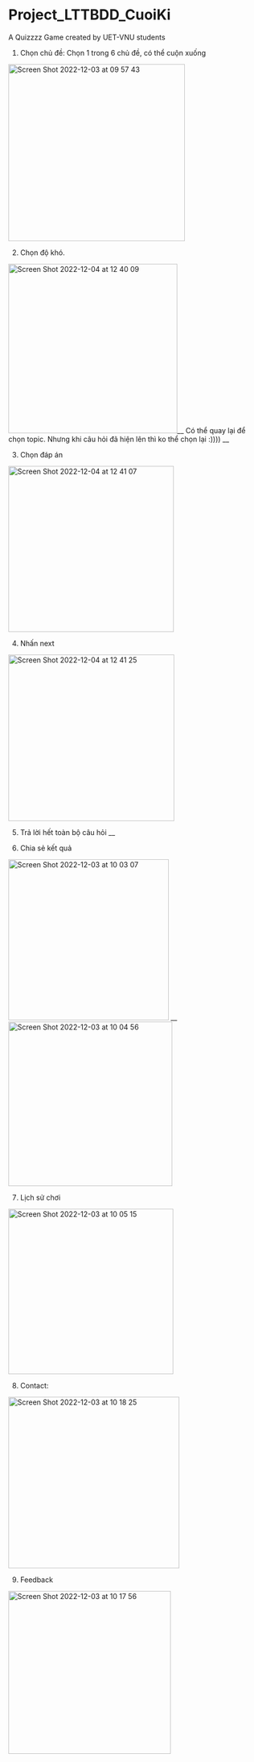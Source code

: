 # Project_LTTBDD_CuoiKi

A Quizzzz Game created by UET-VNU students

1. Chọn chủ đề: Chọn 1 trong 6 chủ đề, có thể cuộn xuống
<img width="351" alt="Screen Shot 2022-12-03 at 09 57 43" src="https://user-images.githubusercontent.com/71619694/205419215-842f97db-8a02-47c9-a6b9-6378c580de16.png">

2. Chọn độ khó. 

<img width="336" alt="Screen Shot 2022-12-04 at 12 40 09" src="https://user-images.githubusercontent.com/71619694/205476440-03600f0a-3b02-4bbe-8147-0ef30b879981.png">__
Có thể quay lại để chọn topic. Nhưng khi câu hỏi đã hiện lên thì ko thể chọn lại :)))) __

3. Chọn đáp án
<img width="329" alt="Screen Shot 2022-12-04 at 12 41 07" src="https://user-images.githubusercontent.com/71619694/205476466-f3b256a6-8462-4dce-aac6-193a070f60a6.png">

4. Nhấn next
<img width="330" alt="Screen Shot 2022-12-04 at 12 41 25" src="https://user-images.githubusercontent.com/71619694/205476472-b16c52dc-052d-462a-809d-a8bed3eb1249.png">

5. Trả lời hết toàn bộ câu hỏi __

6. Chia sẻ kết quả
<img width="319" alt="Screen Shot 2022-12-03 at 10 03 07" src="https://user-images.githubusercontent.com/71619694/205419415-a54a8815-14db-42d8-84d2-85a0cdc10654.png">
__
<img width="326" alt="Screen Shot 2022-12-03 at 10 04 56" src="https://user-images.githubusercontent.com/71619694/205419464-7f1314f9-76f0-479e-b7dc-2b1ce6509f1f.png">

7. Lịch sử chơi
<img width="328" alt="Screen Shot 2022-12-03 at 10 05 15" src="https://user-images.githubusercontent.com/71619694/205419471-2245b101-764b-4152-9764-feecddacb3b6.png">

8. Contact:
<img width="340" alt="Screen Shot 2022-12-03 at 10 18 25" src="https://user-images.githubusercontent.com/71619694/205419897-2482b0a3-691f-4f0f-a37c-6ad35a46624e.png">

9. Feedback
<img width="323" alt="Screen Shot 2022-12-03 at 10 17 56" src="https://user-images.githubusercontent.com/71619694/205419882-9fe4a9c7-935c-4216-8b69-4f672f824e16.png">
